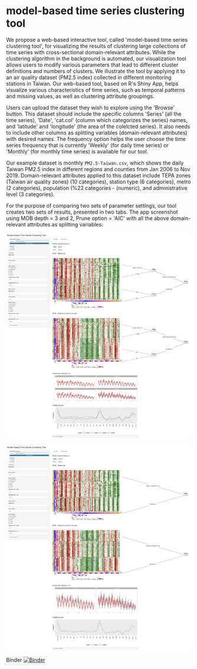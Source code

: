 # model-based time series clustering tool

We propose a web-based interactive tool, called 'model-based time series clustering tool', 
for visualizing the results of clustering large collections of time series with cross-sectional domain-relevant attributes. 
While the clustering algorithm in the background is automated, our visualization tool allows users to modify various parameters that lead to different cluster 
definitions and numbers of clusters. We illustrate the tool by applying it to an air quality dataset (PM2.5 index) collected in different monitoring stations in Taiwan.
Our web-based tool, based on R's Shiny App, helps visualize various characteristics of time series, such as temporal patterns and missing values, as well as clustering 
attribute groupings.

Users can upload the dataset they wish to explore using the 'Browse' button. This dataset should include the specific columns 'Series' (all the time series), 
'Date', 'cat.col' (column which categorizes the series) names, and 'latitude' and 'longitude' (the area of the colelcted series). 
It also needs to include other columns as splitting variables (domain-relevant attributes) 
with desired names. 
The frequency option helps the user choose the time series frequency that is currently 'Weekly' (for daily time series) or 'Monthly' 
(for monthly time series) is available for our tool.  

Our example dataset is monthly ```PM2.5-Taiwan.csv```, which shows the daily Taiwan PM2.5 index in different regions and counties from Jan 2006 to Nov 2019. 
Domain-relevant attributes applied to this dataset include TEPA zones (Taiwan air quality zones) (10 categories), station type (6 categories), metro (2 categories), population (%22 categories -
(numeric), and  administrative level (3 categories). 

For the purpose of comparing two sets of parameter settings, our tool creates two sets of results, presented in two tabs.
The app screenshot using MOB depth = 3 and 2, Prune option = 'AIC' with all the above domain-relevant attributes as splitting variables:

![alt text](<https://github.com/mahsaashouri/model-based-time-series-clustering-tool/blob/main/screenshot.png>)

![alt text](<https://github.com/mahsaashouri/model-based-time-series-clustering-tool/blob/main/screenshot2.png>)


Binder 
[![Binder](https://mybinder.org/badge_logo.svg)](https://mybinder.org/v2/gh/mahsaashouri/model-based-time-series-clustering-tool/main?urlpath=shiny)

